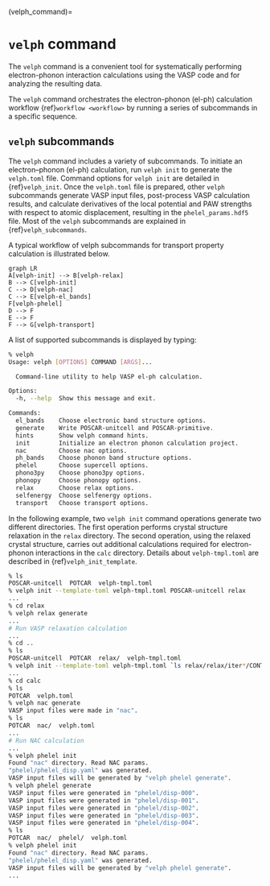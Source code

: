 (velph_command)=
# `velph` command

The `velph` command is a convenient tool for systematically performing
electron-phonon interaction calculations using the VASP code and for analyzing
the resulting data.

The `velph` command orchestrates the electron-phonon (el-ph) calculation
workflow {ref}`workflow <workflow>` by running a series of subcommands in a
specific sequence.

## `velph` subcommands

The `velph` command includes a variety of subcommands. To initiate an
electron–phonon (el-ph) calculation, run `velph init` to generate the
`velph.toml` file. Command options for `velph init` are detailed in
{ref}`velph_init`. Once the `velph.toml` file is prepared, other `velph`
subcommands generate VASP input files, post-process VASP calculation results,
and calculate derivatives of the local potential and PAW strengths with respect
to atomic displacement, resulting in the `phelel_params.hdf5` file. Most of the
`velph` subcommands are explained in {ref}`velph_subcommands`.

A typical workflow of velph subcommands for transport property calculation is
illustrated below.

```{mermaid}
graph LR
A[velph-init] --> B[velph-relax]
B --> C[velph-init]
C --> D[velph-nac]
C --> E[velph-el_bands]
F[velph-phelel]
D --> F
E --> F
F --> G[velph-transport]
```

A list of supported subcommands is displayed by typing:

```bash
% velph
Usage: velph [OPTIONS] COMMAND [ARGS]...

  Command-line utility to help VASP el-ph calculation.

Options:
  -h, --help  Show this message and exit.

Commands:
  el_bands    Choose electronic band structure options.
  generate    Write POSCAR-unitcell and POSCAR-primitive.
  hints       Show velph command hints.
  init        Initialize an electron phonon calculation project.
  nac         Choose nac options.
  ph_bands    Choose phonon band structure options.
  phelel      Choose supercell options.
  phono3py    Choose phono3py options.
  phonopy     Choose phonopy options.
  relax       Choose relax options.
  selfenergy  Choose selfenergy options.
  transport   Choose transport options.
```

In the following example, two `velph init` command operations generate two
different directories. The first operation performs crystal structure relaxation
in the `relax` directory. The second operation, using the relaxed crystal
structure, carries out additional calculations required for electron-phonon
interactions in the `calc` directory. Details about `velph-tmpl.toml` are
described in {ref}`velph_init_template`.

```bash
% ls
POSCAR-unitcell  POTCAR  velph-tmpl.toml
% velph init --template-toml velph-tmpl.toml POSCAR-unitcell relax
...
% cd relax
% velph relax generate
...
# Run VASP relaxation calculation
...
% cd ..
% ls
POSCAR-unitcell  POTCAR  relax/  velph-tmpl.toml
% velph init --template-toml velph-tmpl.toml `ls relax/relax/iter*/CONTCAR|tail -n 1` calc
...
% cd calc
% ls
POTCAR  velph.toml
% velph nac generate
VASP input files were made in "nac".
% ls
POTCAR  nac/  velph.toml
...
# Run NAC calculation
...
% velph phelel init
Found "nac" directory. Read NAC params.
"phelel/phelel_disp.yaml" was generated.
VASP input files will be generated by "velph phelel generate".
% velph phelel generate
VASP input files were generated in "phelel/disp-000".
VASP input files were generated in "phelel/disp-001".
VASP input files were generated in "phelel/disp-002".
VASP input files were generated in "phelel/disp-003".
VASP input files were generated in "phelel/disp-004".
% ls
POTCAR  nac/  phelel/  velph.toml
% velph phelel init
Found "nac" directory. Read NAC params.
"phelel/phelel_disp.yaml" was generated.
VASP input files will be generated by "velph phelel generate".
...
```
